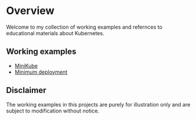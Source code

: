 # Overview

Welcome to my collection of working examples and refernces to educational materials about Kubernetes.

## Working examples

* [MiniKube](./docs/minikube.md)
* [Minimum deployment](./docs/basic.md)


## Disclaimer

The working examples in this projects are purely for illustration only and are subject to modification without notice.